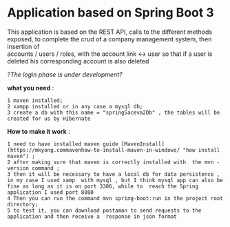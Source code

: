
# Application based on Spring Boot 3

This application is based on the REST API, calls to the different methods exposed, 
to complete the crud of a company management system, then insertion of  
accounts / users / roles, with the account link <-> user so that if a user is deleted his corresponding account is also deleted 

*?The login phase is under development?* 

**what you need** : 

    1 maven installed; 
    2 xampp installed or in any case a mysql db; 
    3 create a db with this name = "springSaceva2Db" , the tables will be created for us by Hibernate

**How to make it work** :

    1 need to have installed maven guide [MavenInstall](https://mkyong.commavenhow-to-install-maven-in-windows/ "how install maven") ;  
    2 after making sure that maven is correctly installed with  the mvn - version command ;  
    3 then it will be necessary to have a local db for data persistence , in my case I used xamp  with mysql , but I think mysql app can also be fine as long as it is on port 3306, while to  reach the Spring application I used port 8080 
    4 Then you can run the command mvn spring-boot:run in the project root directory;  
    5 to test it, you can download postaman to send requests to the application and then receive a  response in json format 
